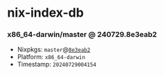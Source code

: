 # nix-index-db
### x86_64-darwin/master @ 240729.8e3eab2
- Nixpkgs: `master`@[`8e3eab2`](https://github.com/NixOS/nixpkgs/commit/8e3eab28d876d770f7103c26f3d995588202862c)
- Platform: `x86_64-darwin`
- Timestamp: `20240729004154`
